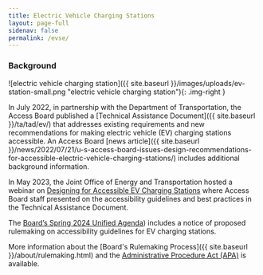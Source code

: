```yaml
---
title: Electric Vehicle Charging Stations
layout: page-full
sidenav: false
permalink: /evse/
--- 
```

### Background

![electric vehicle charging station]({{ site.baseurl }}/images/uploads/ev-station-small.png "electric vehicle charging station"){: .img-right }

In July 2022, in partnership with the Department of Transportation, the Access Board published a [Technical Assistance Document]({{ site.baseurl }}/ta/tad/ev/) that addresses existing requirements and new recommendations for making electric vehicle (EV) charging stations accessible.  An Access Board [news article]({{ site.baseurl }}/news/2022/07/21/u-s-access-board-issues-design-recommendations-for-accessible-electric-vehicle-charging-stations/) includes additional background information.

In May 2023, the Joint Office of Energy and Transportation hosted a webinar on [Designing for Accessible EV Charging Stations](https://driveelectric.gov/webinars/accessibility) where Access Board staff presented on the accessibility guidelines and best practices in the Technical Assistance Document.

The [Board’s Spring 2024 Unified Agenda](https://www.reginfo.gov/public/do/eAgendaViewRule?pubId=202404&RIN=3014-AA48))
includes a notice of proposed rulemaking on accessibility guidelines for EV charging stations.

More information about the [Board's Rulemaking Process]({{ site.baseurl }}/about/rulemaking.html) and the [Administrative Procedure Act (APA)](https://www.archives.gov/federal-register/laws/administrative-procedure) is available.
